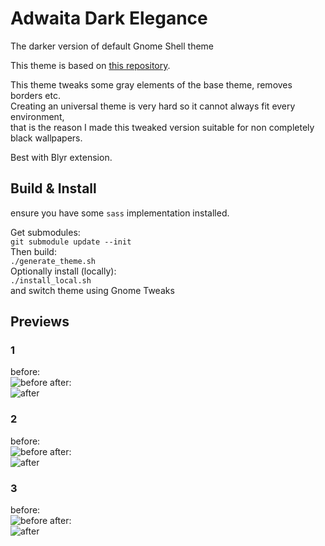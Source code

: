 # Adwaita Dark Elegance
The darker version of default Gnome Shell theme

This theme is based on [this repository](https://github.com/ryanlerch/gnome-shell-theme-base).

This theme tweaks some gray elements of the base theme, removes borders etc.  
Creating an universal theme is very hard so it cannot always fit every environment,  
that is the reason I made this tweaked version suitable for non completely black wallpapers.


Best with Blyr extension.  

## Build & Install
ensure you have some ```sass``` implementation installed.  

Get submodules:  
```git submodule update --init```  
Then build:  
```./generate_theme.sh```  
Optionally install (locally):  
```./install_local.sh```  
and switch theme using Gnome Tweaks


## Previews
### 1
before:  
![before](before_0.jpg)
after:  
![after](after_0.jpg)
### 2
before:  
![before](before_1.jpg)
after:  
![after](after_1.jpg)
### 3
before:  
![before](before_2.jpg)
after:  
![after](after_2.jpg)
